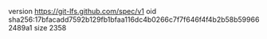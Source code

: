 version https://git-lfs.github.com/spec/v1
oid sha256:17bfacadd7592b129fb1bfaa116dc4b0266c7f7f646f4f4b2b58b599662489a1
size 2358
